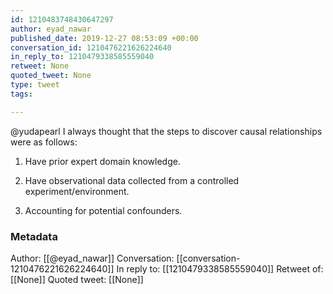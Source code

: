 ```yaml
---
id: 1210483748430647297
author: eyad_nawar
published_date: 2019-12-27 08:53:09 +00:00
conversation_id: 1210476221626224640
in_reply_to: 1210479338585559040
retweet: None
quoted_tweet: None
type: tweet
tags:

---
```


@yudapearl I always thought that the steps to discover causal relationships were as follows:

1. Have prior expert domain knowledge.

2. Have observational data collected from a controlled experiment/environment.

3. Accounting for potential confounders.

### Metadata

Author: [[@eyad_nawar]]
Conversation: [[conversation-1210476221626224640]]
In reply to: [[1210479338585559040]]
Retweet of: [[None]]
Quoted tweet: [[None]]
